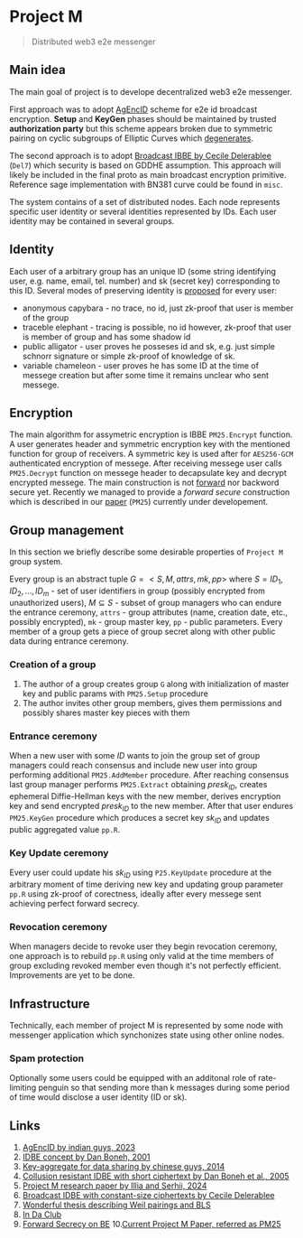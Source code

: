 # Project M

> Distributed web3 e2e messenger

## Main idea

The main goal of project is to develope decentralized web3 e2e messenger. 

First approach was to adopt [AgEncID]((https://arxiv.org/pdf/2309.16282)) scheme for e2e id broadcast encryption. **Setup** and **KeyGen** phases should be maintained by trusted **authorization party** but this scheme appears broken due to symmetric pairing on cyclic subgroups of Elliptic Curves which [degenerates](https://www.sagemath.org/files/thesis/hansen-thesis-2009.pdf#chapter.3).

The second approach is to adopt [Broadcast IBBE by Cecile Delerablee](https://www.iacr.org/archive/asiacrypt2007/48330198/48330198.pdf) (`Del7`) which security is based on GDDHE assumption. This approach will likely be included in the final proto as main broadcast encryption primitive. Reference sage implementation with BN381 curve could be found in `misc`.

The system contains of a set of distributed nodes. Each node represents specific user identity or several identities represented by IDs. Each user identity may be contained in several groups.

## Identity

Each user of a arbitrary group has an unique ID (some string identifying user, e.g. name, email, tel. number) and sk (secret key) corresponding to this ID.
Several modes of preserving identity is [proposed](https://github.com/distributed-lab/papers/blob/main/in-da-club/In_Da_Club.pdf) for every user:
- anonymous capybara - no trace, no id, just zk-proof that user is member of the group
- traceble elephant - tracing is possible, no id however, zk-proof that user is member of group and has some shadow id
- public alligator - user proves he posseses id and sk, e.g. just simple schnorr signature or simple zk-proof of knowledge of sk.
- variable chameleon - user proves he has some ID at the time of messege creation but after some time it remains unclear who sent messege.

## Encryption

The main algorithm for assymetric encryption is IBBE `PM25.Encrypt` function. A user generates header and symmetric encryption key with the mentioned function for group of receivers. A symmetric key is used after for `AES256-GCM` authenticated encryption of messege. After receiving messege user calls `PM25.Decrypt` function on messege header to decapsulate key and decrypt encrypted messege. The main construction is not [forward](https://yaogroup.cs.vt.edu/papers/fs-hibe-full.pdf) nor backword secure yet. Recently we managed to provide a *forward secure* construction which is described in our [paper](https://www.overleaf.com/project/679b4c7dcc8fd2d1052f5849) (`PM25`) currently under developement.

## Group management

In this section we briefly describe some desirable properties of `Project M` group system.

Every group is an abstract tuple $G = <S, M, attrs, mk, pp>$ where $S = {ID_1, ID_2, ..., ID_m}$ - set of user identifiers in group (possibly encrypted from unauthorized users), $M \subseteq S$ - subset of group managers who can endure the entrance ceremony, `attrs` - group attributes (name, creation date, etc., possibly encrypted), `mk` - group master key, `pp` - public parameters. Every member of a group gets a piece of group secret along with other public data during entrance ceremony.

### Creation of a group

1. The author of a group creates group `G` along with initialization of master key and public params with `PM25.Setup` procedure
2. The author invites other group members, gives them permissions and possibly shares master key pieces with them

### Entrance ceremony

When a new user with some $ID$ wants to join the group set of group managers could reach consensus and include new user into group performing additional `PM25.AddMember` procedure. After reaching consensus last group manager performs `PM25.Extract` obtaining $presk_{ID}$, creates ephemeral Diffie-Hellman keys with the new member, derives encryption key and send encrypted $presk_{ID}$ to the new member. After that user endures `PM25.KeyGen` procedure which produces a secret key $sk_{ID}$ and updates public aggregated value `pp.R`.

### Key Update ceremony

Every user could update his $sk_{ID}$ using `P25.KeyUpdate` procedure at the arbitrary moment of time deriving new key and updating group parameter `pp.R` using zk-proof of corectness, ideally after every messege sent achieving perfect forward secrecy.

### Revocation ceremony

When managers decide to revoke user they begin revocation ceremony, one approach is to rebuild `pp.R` using only valid at the time members of group excluding revoked member even though it's not perfectly efficient. Improvements are yet to be done.

## Infrastructure

Technically, each member of project M is represented by some node with messenger application which synchonizes state using other online nodes.

### Spam protection

Optionally some users could be equipped with an additonal role of rate-limiting penguin so that sending more than k messages during some period of time would disclose a user identity (ID or sk).

## Links

1. [AgEncID by indian guys, 2023](https://arxiv.org/pdf/2309.16282)
2. [IDBE concept by Dan Boneh, 2001](https://crypto.stanford.edu/~dabo/papers/bfibe.pdf)
3. [Key-aggregate for data sharing by chinese guys, 2014](https://ink.library.smu.edu.sg/cgi/viewcontent.cgi?article=2937&context=sis_research)
4. [Collusion resistant IDBE with short ciphertext by Dan Boneh et al., 2005](https://eprint.iacr.org/2005/018.pdf)
5. [Project M research paper by Illia and Serhii, 2024](papers/Messenger.pdf)
6. [Broadcast IDBE with constant-size ciphertexts by Cecile Delerablee](https://www.iacr.org/archive/asiacrypt2007/48330198/48330198.pdf)
7. [Wonderful thesis describing Weil pairings and BLS](https://www.sagemath.org/files/thesis/hansen-thesis-2009.pdf)
8. [In Da Club](https://github.com/distributed-lab/papers/blob/main/in-da-club/In_Da_Club.pdf)
9. [Forward Secrecy on BE](https://yaogroup.cs.vt.edu/papers/fs-hibe-full.pdf)
10.[Current Project M Paper, referred as PM25](https://www.overleaf.com/project/679b4c7dcc8fd2d1052f5849)